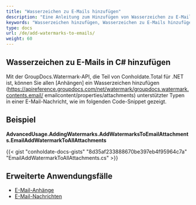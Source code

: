 ```yaml
---
title: "Wasserzeichen zu E-Mails hinzufügen"
description: "Eine Anleitung zum Hinzufügen von Wasserzeichen zu E-Mails in c# mithilfe der GroupDocs.Watermark-API, die Teil von Conholdate.Total für .NET ist."
keywords: "Wasserzeichen hinzufügen, Wasserzeichen zu E-Mails hinzufügen, Wasserzeichen zu E-Mails in C# hinzufügen"
type: docs
url: /de/add-watermarks-to-emails/
weight: 60
---
```


## Wasserzeichen zu E-Mails in C# hinzufügen
Mit der GroupDocs.Watermark-API, die Teil von Conholdate.Total für .NET ist, können Sie allen [Anhängen] ein Wasserzeichen hinzufügen (https://apireference.groupdocs.com/net/watermark/groupdocs.watermark.contents.email/ emailcontent/properties/attachments) unterstützter Typen in einer E-Mail-Nachricht, wie im folgenden Code-Snippet gezeigt.

## Beispiel
**AdvancedUsage.AddingWatermarks.AddWatermarksToEmailAttachments.EmailAddWatermarkToAllAttachments**

{{< gist "conholdate-docs-gists" "8d35af233888670be397eb4f95964c7a" "EmailAddWatermarkToAllAttachments.cs" >}}

## Erweiterte Anwendungsfälle

* [E-Mail-Anhänge](https://docs.groupdocs.com/watermark/net/email-attachments/)
* [E-Mail-Nachrichten](https://docs.groupdocs.com/watermark/net/email-messages/)







